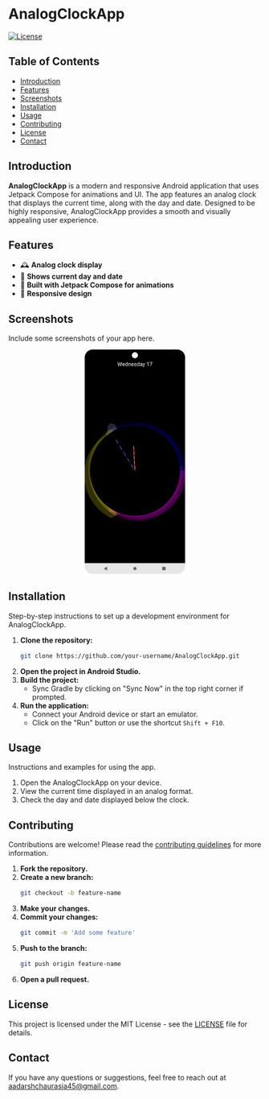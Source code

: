 # AnalogClockApp

[![License](https://img.shields.io/badge/license-MIT-blue.svg)](LICENSE)

## Table of Contents

- [Introduction](#introduction)
- [Features](#features)
- [Screenshots](#screenshots)
- [Installation](#installation)
- [Usage](#usage)
- [Contributing](#contributing)
- [License](#license)
- [Contact](#contact)

## Introduction

**AnalogClockApp** is a modern and responsive Android application that uses Jetpack Compose for animations and UI. The app features an analog clock that displays the current time, along with the day and date. Designed to be highly responsive, AnalogClockApp provides a smooth and visually appealing user experience.

## Features

- 🕰 **Analog clock display**
- 📅 **Shows current day and date**
- 🚀 **Built with Jetpack Compose for animations**
- 📱 **Responsive design**

## Screenshots

Include some screenshots of your app here.

<p align="center">
  <img src="/FinalApp.png" width="200" >
</p>


## Installation

Step-by-step instructions to set up a development environment for AnalogClockApp.

1. **Clone the repository:**
    ```bash
    git clone https://github.com/your-username/AnalogClockApp.git
    ```
2. **Open the project in Android Studio.**
3. **Build the project:**
    - Sync Gradle by clicking on "Sync Now" in the top right corner if prompted.
4. **Run the application:**
    - Connect your Android device or start an emulator.
    - Click on the "Run" button or use the shortcut `Shift + F10`.

## Usage

Instructions and examples for using the app.

1. Open the AnalogClockApp on your device.
2. View the current time displayed in an analog format.
3. Check the day and date displayed below the clock.

## Contributing

Contributions are welcome! Please read the [contributing guidelines](CONTRIBUTING.md) for more information.

1. **Fork the repository.**
2. **Create a new branch:**
    ```bash
    git checkout -b feature-name
    ```
3. **Make your changes.**
4. **Commit your changes:**
    ```bash
    git commit -m 'Add some feature'
    ```
5. **Push to the branch:**
    ```bash
    git push origin feature-name
    ```
6. **Open a pull request.**

## License

This project is licensed under the MIT License - see the [LICENSE](LICENSE) file for details.

## Contact

If you have any questions or suggestions, feel free to reach out at [aadarshchaurasia45@gmail.com](mailto:aadarshchaurasia45@gmail.com).
